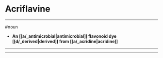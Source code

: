 # Acriflavine
---
#noun
- **An [[a/_antimicrobial|antimicrobial]] flavonoid dye [[d/_derived|derived]] from [[a/_acridine|acridine]]**
---
---
